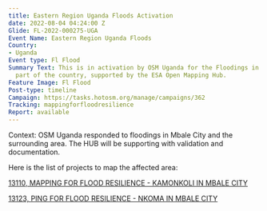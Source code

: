 ```yaml
---
title: Eastern Region Uganda Floods Activation
date: 2022-08-04 04:24:00 Z
Glide: FL-2022-000275-UGA
Event Name: Eastern Region Uganda Floods
Country:
- Uganda
Event type: Fl Flood
Summary Text: This is in activation by OSM Uganda for the Floodings in the eastern
  part of the country, supported by the ESA Open Mapping Hub.
Feature Image: Fl Flood
Post-type: timeline
Campaign: https://tasks.hotosm.org/manage/campaigns/362
Tracking: mappingforfloodresilience
Report: available
---
```


Context: OSM Uganda responded to floodings in Mbale City and the surrounding area. The HUB will be supporting with validation and documentation. 

Here is the list of projects to map the affected area:

<a href="https://tasks.hotosm.org/projects/13110">13110, 
MAPPING FOR FLOOD RESILIENCE - KAMONKOLI IN MBALE CITY
</a>

<a href="https://tasks.hotosm.org/projects/13123">13123, 
PING FOR FLOOD RESILIENCE - NKOMA IN MBALE CITY
</a>